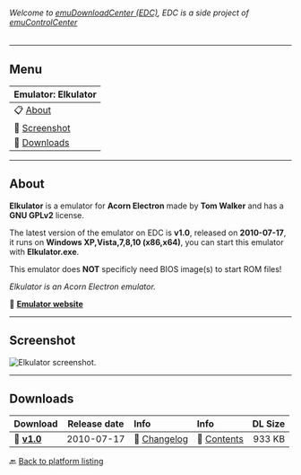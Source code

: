 ###### Welcome to [emuDownloadCenter (EDC)](https://github.com/PhoenixInteractiveNL/emuDownloadCenter/wiki/), EDC is a side project of [emuControlCenter](https://github.com/PhoenixInteractiveNL/emuControlCenter/wiki/)
***
## Menu
| **Emulator: Elkulator** |
|:---------|
| :clipboard: [About](#about) |
| :sunrise: [Screenshot](#screenshot) |
| :floppy_disk: [Downloads](#downloads) |
***
## About
**Elkulator** is a emulator for **Acorn Electron** made by **Tom Walker** and has a **GNU GPLv2** license.

The latest version of the emulator on EDC is **v1.0**, released on **2010-07-17**, it runs on **Windows XP,Vista,7,8,10 (x86,x64)**, you can start this emulator with **Elkulator.exe**.

This emulator does **NOT** specificly need BIOS image(s) to start ROM files!

_Elkulator is an Acorn Electron emulator._

:link: [**Emulator website**](http://elkulator.acornelectron.co.uk/)
***
## Screenshot
![](https://raw.githubusercontent.com/PhoenixInteractiveNL/emuDownloadCenter/master/hooks/elkulator/screen.jpg "Elkulator screenshot.")
***
## Downloads
| Download | Release date  | Info       | Info       | DL Size    |
|:---------|:-------------:|:-----------|:-----------|-----------:|
| :floppy_disk: [**v1.0**](https://github.com/PhoenixInteractiveNL/edc-repo0003/raw/master/elkulator/1.0.7z) | 2010-07-17 | :page_facing_up: [Changelog](https://github.com/PhoenixInteractiveNL/edc-repo0003/blob/master/elkulator/1.0_changelog.txt) | :mag_right: [Contents](https://github.com/PhoenixInteractiveNL/edc-repo0003/blob/master/elkulator/1.0_contents.txt) | 933 KB |

:back: [Back to platform listing](https://github.com/PhoenixInteractiveNL/emuDownloadCenter/wiki/EDC-Platform-List)
